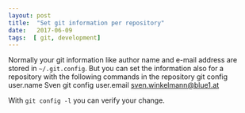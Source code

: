 ```yaml
---
layout: post
title:  "Set git information per repository"
date:   2017-06-09
tags:  [ git, development]
---
```

Normally your git information like author name and e-mail address are stored in `~/.git.config`.
But you can set the information also for a  repository with the following commands in the repository
	git config user.name Sven
	git config user.email sven.winkelmann@blue1.at 

With `git config -l` you can verify your change.